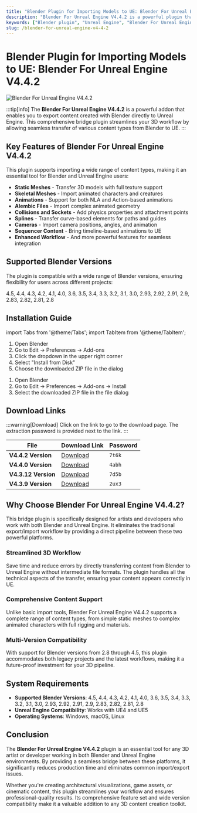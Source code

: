 ```yaml
---
title: "Blender Plugin for Importing Models to UE: Blender For Unreal Engine V4.4.2"
description: "Blender For Unreal Engine V4.4.2 is a powerful plugin that allows direct import of Blender model projects, scenes, lighting, and cameras into Unreal Engine. Supports multiple Blender versions."
keywords: ["Blender plugin", "Unreal Engine", "Blender For Unreal Engine", "3D model import", "UE4", "UE5", "bridge plugin", "Blender addon"]
slug: /blender-for-unreal-engine-v4-4-2
---
```

<!--Above is frontmatter Part-generate depend on content meet Google Seo, you need to balance automation efficiency with Google's core ranking factors—especially E-E-A-T (Experience, Expertise, Authoritativeness, Trustworthiness), -->

<!--First Part-This is Title -->
# Blender Plugin for Importing Models to UE: Blender For Unreal Engine V4.4.2

<!--Second Part-This is First Banner -->
![Blender For Unreal Engine V4.4.2](https://www.gfxcamp.com/wp-content/uploads/2024/07/Blender-For-Unreal-Engine.jpg)

:::tip[info]
The **Blender For Unreal Engine V4.4.2** is a powerful addon that enables you to export content created with Blender directly to Unreal Engine. This comprehensive bridge plugin streamlines your 3D workflow by allowing seamless transfer of various content types from Blender to UE.
:::

## Key Features of Blender For Unreal Engine V4.4.2

This plugin supports importing a wide range of content types, making it an essential tool for Blender and Unreal Engine users:

- **Static Meshes** - Transfer 3D models with full texture support
- **Skeletal Meshes** - Import animated characters and creatures
- **Animations** - Support for both NLA and Action-based animations
- **Alembic Files** - Import complex animated geometry
- **Collisions and Sockets** - Add physics properties and attachment points
- **Splines** - Transfer curve-based elements for paths and guides
- **Cameras** - Import camera positions, angles, and animation
- **Sequencer Content** - Bring timeline-based animations to UE
- **Enhanced Workflow** - And more powerful features for seamless integration

## Supported Blender Versions

The plugin is compatible with a wide range of Blender versions, ensuring flexibility for users across different projects:

4.5, 4.4, 4.3, 4.2, 4.1, 4.0, 3.6, 3.5, 3.4, 3.3, 3.2, 3.1, 3.0, 2.93, 2.92, 2.91, 2.9, 2.83, 2.82, 2.81, 2.8

## Installation Guide

import Tabs from '@theme/Tabs';
import TabItem from '@theme/TabItem';

<Tabs>
  <TabItem value="blender-4.1+" label="Blender 4.1 and Later" default>
    <ol>
      <li>Open Blender</li>
      <li>Go to Edit → Preferences → Add-ons</li>
      <li>Click the dropdown in the upper right corner</li>
      <li>Select "Install from Disk"</li>
      <li>Choose the downloaded ZIP file in the dialog</li>
    </ol>
  </TabItem>
  <TabItem value="blender-4.0-" label="Blender 4.0 and Earlier">
    <ol>
      <li>Open Blender</li>
      <li>Go to Edit → Preferences → Add-ons → Install</li>
      <li>Select the downloaded ZIP file in the file dialog</li>
    </ol>
  </TabItem>
</Tabs>

<!-- The Last Part-Download -->
## Download Links
:::warning[Download]
Click on the link to go to the download page. The extraction password is provided next to the link.
:::

| File                       | Download Link                                                              | Password |
| -------------------------- | -------------------------------------------------------------------------- | -------- |
| **V4.4.2 Version**  | [Download](https://pan.baidu.com/s/1pP0qbdnsq5gY4WkqFaXOdA?pwd=7t6k)        | `7t6k`   |
| **V4.4.0 Version**  | [Download](https://pan.baidu.com/s/1b3iXpnSsK6bEcpd_J_vs3A?pwd=4abh)        | `4abh`   |
| **V4.3.12 Version**  | [Download](https://pan.baidu.com/s/1cIFmXOHI9Upbj3TJVHdkCg?pwd=7d5b)        | `7d5b`   |
| **V4.3.9 Version**  | [Download](https://pan.baidu.com/s/1ifSOYziISx9r1SiTz5BRnw?pwd=2ux3)        | `2ux3`   |

## Why Choose Blender For Unreal Engine V4.4.2?

This bridge plugin is specifically designed for artists and developers who work with both Blender and Unreal Engine. It eliminates the traditional export/import workflow by providing a direct pipeline between these two powerful platforms.

### Streamlined 3D Workflow

Save time and reduce errors by directly transferring content from Blender to Unreal Engine without intermediate file formats. The plugin handles all the technical aspects of the transfer, ensuring your content appears correctly in UE.

### Comprehensive Content Support

Unlike basic import tools, Blender For Unreal Engine V4.4.2 supports a complete range of content types, from simple static meshes to complex animated characters with full rigging and materials.

### Multi-Version Compatibility

With support for Blender versions from 2.8 through 4.5, this plugin accommodates both legacy projects and the latest workflows, making it a future-proof investment for your 3D pipeline.

## System Requirements

- **Supported Blender Versions**: 4.5, 4.4, 4.3, 4.2, 4.1, 4.0, 3.6, 3.5, 3.4, 3.3, 3.2, 3.1, 3.0, 2.93, 2.92, 2.91, 2.9, 2.83, 2.82, 2.81, 2.8
- **Unreal Engine Compatibility**: Works with UE4 and UE5
- **Operating Systems**: Windows, macOS, Linux

## Conclusion

The **Blender For Unreal Engine V4.4.2** plugin is an essential tool for any 3D artist or developer working in both Blender and Unreal Engine environments. By providing a seamless bridge between these platforms, it significantly reduces production time and eliminates common import/export issues.

Whether you're creating architectural visualizations, game assets, or cinematic content, this plugin streamlines your workflow and ensures professional-quality results. Its comprehensive feature set and wide version compatibility make it a valuable addition to any 3D content creation toolkit.